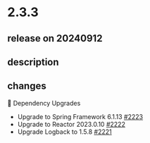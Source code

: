 # 2.3.3

## release on 20240912

## description

## changes

🔨 Dependency Upgrades

* Upgrade to Spring Framework 6.1.13 <a href="https://github.com/spring-projects/spring-hateoas/issues/2223" data-hovercard-type="issue" data-hovercard-url="/spring-projects/spring-hateoas/issues/2223/hovercard">#2223</a>
* Upgrade to Reactor 2023.0.10 <a href="https://github.com/spring-projects/spring-hateoas/issues/2222" data-hovercard-type="issue" data-hovercard-url="/spring-projects/spring-hateoas/issues/2222/hovercard">#2222</a>
* Upgrade Logback to 1.5.8 <a href="https://github.com/spring-projects/spring-hateoas/issues/2221" data-hovercard-type="issue" data-hovercard-url="/spring-projects/spring-hateoas/issues/2221/hovercard">#2221</a>

